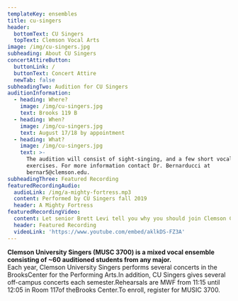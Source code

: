 ```yaml
---
templateKey: ensembles
title: cu-singers
header:
  bottomText: CU Singers
  topText: Clemson Vocal Arts
image: /img/cu-singers.jpg
subheading: About CU Singers
concertAttireButton:
  buttonLink: /
  buttonText: Concert Attire
  newTab: false
subheadingTwo: Audition for CU Singers
auditionInformation:
  - heading: Where?
    image: /img/cu-singers.jpg
    text: Brooks 119 B
  - heading: When?
    image: /img/cu-singers.jpg
    text: August 17/18 by appointment
  - heading: What?
    image: /img/cu-singers.jpg
    text: >-
      The audition will consist of sight-singing, and a few short vocal
      exercises. For more information contact Dr. Bernarducci at
      bernar5@clemson.edu.
subheadingThree: Featured Recording
featuredRecordingAudio:
  audioLink: /img/a-mighty-fortress.mp3
  content: Performed by CU Singers fall 2019
  header: A Mighty Fortress
featuredRecordingVideo:
  content: Let senior Brett Levi tell you why you should join Clemson Choirs
  header: Featured Recording
  videoLink: 'https://www.youtube.com/embed/aklkDS-FZ3A'
---
```

**Clemson University Singers (MUSC 3700) is a mixed vocal ensemble consisting of ~60 auditioned students from any major.**\
Each year, Clemson University Singers performs several concerts in the BrooksCenter for the Performing Arts.In addition, CU Singers gives several off-campus concerts each semester.Rehearsals are MWF from 11:15 until 12:05 in Room 117of theBrooks Center.To enroll, register for MUSIC 3700.
